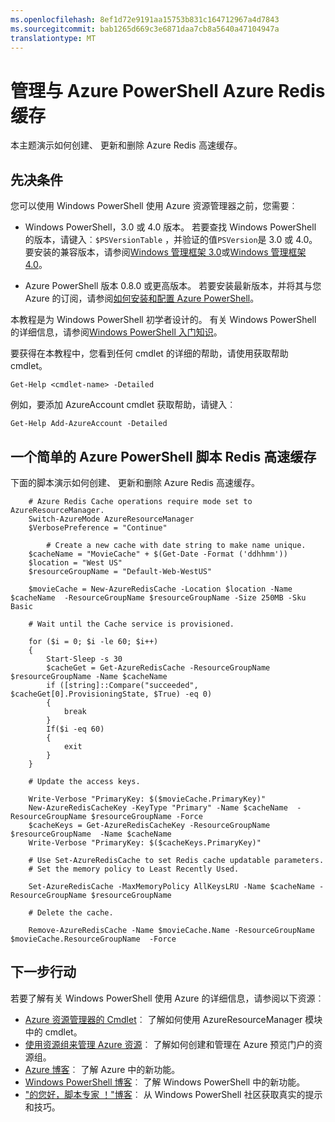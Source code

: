 ```yaml
---
ms.openlocfilehash: 8ef1d72e9191aa15753b831c164712967a4d7843
ms.sourcegitcommit: bab1265d669c3e6871daa7cb8a5640a47104947a
translationtype: MT
---
```

<properties
 pageTitle="管理 Azure PowerShell Azure 的 Redis 高速缓存 |Microsoft Azure"
 description="了解如何使用 Azure PowerShell 的 Azure Redis 缓存执行管理任务。"
 services="redis-cache"
   documentationCenter=""
   authors="Rick-Anderson"
   manager="wpickett"
   editor="v-lincan"/>

<tags
   ms.service="cache"
   ms.devlang="all"
   ms.topic="article"
   ms.tgt_pltfrm="cache-redis"
   ms.workload="multiple"
   ms.date="08/26/2015"
   ms.author="riande"/>

# 管理与 Azure PowerShell Azure Redis 缓存

本主题演示如何创建、 更新和删除 Azure Redis 高速缓存。

## 先决条件 ##

您可以使用 Windows PowerShell 使用 Azure 资源管理器之前，您需要︰

- Windows PowerShell，3.0 或 4.0 版本。 若要查找 Windows PowerShell 的版本，请键入︰`$PSVersionTable` ，并验证的值`PSVersion`是 3.0 或 4.0。 要安装的兼容版本，请参阅[Windows 管理框架 3.0](http://www.microsoft.com/download/details.aspx?id=34595)或[Windows 管理框架 4.0](http://www.microsoft.com/download/details.aspx?id=40855)。

- Azure PowerShell 版本 0.8.0 或更高版本。 若要安装最新版本，并将其与您 Azure 的订阅，请参阅[如何安装和配置 Azure PowerShell](../powershell-install-configure.md)。

本教程是为 Windows PowerShell 初学者设计的。 有关 Windows PowerShell 的详细信息，请参阅[Windows PowerShell 入门知识](http://technet.microsoft.com/library/hh857337.aspx)。

要获得在本教程中，您看到任何 cmdlet 的详细的帮助，请使用获取帮助 cmdlet。

    Get-Help <cmdlet-name> -Detailed

例如，要添加 AzureAccount cmdlet 获取帮助，请键入︰

    Get-Help Add-AzureAccount -Detailed

## 一个简单的 Azure PowerShell 脚本 Redis 高速缓存  ##

下面的脚本演示如何创建、 更新和删除 Azure Redis 高速缓存。

        # Azure Redis Cache operations require mode set to AzureResourceManager.
        Switch-AzureMode AzureResourceManager
        $VerbosePreference = "Continue"

            # Create a new cache with date string to make name unique. 
        $cacheName = "MovieCache" + $(Get-Date -Format ('ddhhmm')) 
        $location = "West US"
        $resourceGroupName = "Default-Web-WestUS"

        $movieCache = New-AzureRedisCache -Location $location -Name $cacheName  -ResourceGroupName $resourceGroupName -Size 250MB -Sku Basic

        # Wait until the Cache service is provisioned.

        for ($i = 0; $i -le 60; $i++)
        {
            Start-Sleep -s 30
            $cacheGet = Get-AzureRedisCache -ResourceGroupName $resourceGroupName -Name $cacheName
            if ([string]::Compare("succeeded", $cacheGet[0].ProvisioningState, $True) -eq 0)
            {
                break
            }
            If($i -eq 60)
            {
                exit
            }
        }

        # Update the access keys.

        Write-Verbose "PrimaryKey: $($movieCache.PrimaryKey)"
        New-AzureRedisCacheKey -KeyType "Primary" -Name $cacheName  -ResourceGroupName $resourceGroupName -Force
        $cacheKeys = Get-AzureRedisCacheKey -ResourceGroupName $resourceGroupName  -Name $cacheName
        Write-Verbose "PrimaryKey: $($cacheKeys.PrimaryKey)"

        # Use Set-AzureRedisCache to set Redis cache updatable parameters.
        # Set the memory policy to Least Recently Used.

        Set-AzureRedisCache -MaxMemoryPolicy AllKeysLRU -Name $cacheName -ResourceGroupName $resourceGroupName

        # Delete the cache.

        Remove-AzureRedisCache -Name $movieCache.Name -ResourceGroupName $movieCache.ResourceGroupName  -Force

## 下一步行动

若要了解有关 Windows PowerShell 使用 Azure 的详细信息，请参阅以下资源︰

- [Azure 资源管理器的 Cmdlet](http://go.microsoft.com/fwlink/?LinkID=394765)︰ 了解如何使用 AzureResourceManager 模块中的 cmdlet。
- [使用资源组来管理 Azure 资源](../azure-portal/resource-group-portal.md)︰ 了解如何创建和管理在 Azure 预览门户的资源组。
- [Azure 博客](http://blogs.msdn.com/windowsazure)︰ 了解 Azure 中的新功能。
- [Windows PowerShell 博客](http://blogs.msdn.com/powershell)︰ 了解 Windows PowerShell 中的新功能。
- ["的您好，脚本专家 ！"博客](http://blogs.technet.com/b/heyscriptingguy/)︰ 从 Windows PowerShell 社区获取真实的提示和技巧。
